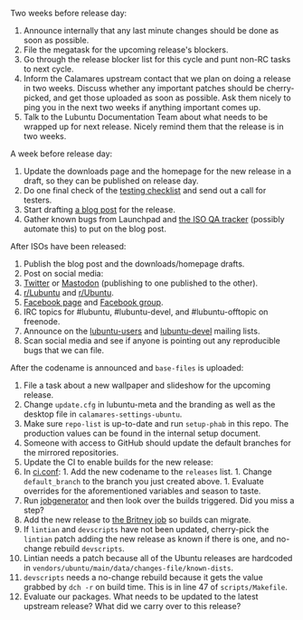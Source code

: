 Two weeks before release day:

 1. Announce internally that any last minute changes should be done as soon as possible.
 1. File the megatask for the upcoming release's blockers.
 1. Go through the release blocker list for this cycle and punt non-RC tasks to next cycle.
 1. Inform the Calamares upstream contact that we plan on doing a release in two weeks. Discuss whether any important patches should be cherry-picked, and get those uploaded as soon as possible. Ask them nicely to ping you in the next two weeks if anything important comes up.
 1. Talk to the Lubuntu Documentation Team about what needs to be wrapped up for next release. Nicely remind them that the release is in two weeks.

A week before release day:

 1. Update the downloads page and the homepage for the new release in a draft, so they can be published on release day.
 1. Do one final check of the [testing checklist](https://phab.lubuntu.me/w/release-team/testing-checklist/) and send out a call for testers.
 1. Start drafting [a blog post](https://phab.lubuntu.me/source/blog/) for the release.
 1. Gather known bugs from Launchpad and [the ISO QA tracker](http://iso.qa.ubuntu.com/) (possibly automate this) to put on the blog post.

After ISOs have been released:

 1. Publish the blog post and the downloads/homepage drafts.
 1. Post on social media:
   1. [Twitter](https://twitter.com/LubuntuOfficial) or [Mastodon](https://mastodon.technology/@lubuntu) (publishing to one published to the other).
   1. [r/Lubuntu](https://www.reddit.com/r/Lubuntu) and [r/Ubuntu](https://www.reddit.com/r/Ubuntu).
   1. [Facebook page](https://www.facebook.com/Lubuntu.Official.Page/) and [Facebook group](https://www.facebook.com/groups/lubuntu.official/).
   1. IRC topics for #lubuntu, #lubuntu-devel, and #lubuntu-offtopic on freenode.
   1. Announce on the [lubuntu-users](https://lists.ubuntu.com/mailman/listinfo/lubuntu-users) and [lubuntu-devel](https://lists.ubuntu.com/mailman/listinfo/lubuntu-devel) mailing lists.
 1. Scan social media and see if anyone is pointing out any reproducible bugs that we can file.

After the codename is announced and `base-files` is uploaded:

 1. File a task about a new wallpaper and slideshow for the upcoming release.
 1. Change `update.cfg` in lubuntu-meta and the branding as well as the desktop file in `calamares-settings-ubuntu`.
 1. Make sure `repo-list` is up-to-date and run `setup-phab` in this repo. The production values can be found in the internal setup document.
 1. Someone with access to GitHub should update the default branches for the mirrored repositories.
 1. Update the CI to enable builds for the new release:
   1. In [ci.conf](https://phab.lubuntu.me/source/ci-metadata/browse/master/ci.conf):
     1. Add the new codename to the `releases` list.
     1. Change `default_branch` to the branch you just created above.
     1. Evaluate overrides for the aforementioned variables and season to taste.
   1. Run [jobgenerator](https://ci.lubuntu.me/job/jobgenerator/) and then look over the builds triggered. Did you miss a step?
   1. Add the new release to [the Britney job](https://ci.lubuntu.me/view/mgmt/job/Britney/configure) so builds can migrate.
 1. If `lintian` and `devscripts` have not been updated, cherry-pick the `lintian` patch adding the new release as known if there is one, and no-change rebuild `devscripts`.
   1. Lintian needs a patch because all of the Ubuntu releases are hardcoded in `vendors/ubuntu/main/data/changes-file/known-dists`.
   1. `devscripts` needs a no-change rebuild because it gets the value grabbed by `dch -r` on build time. This is in line 47 of `scripts/Makefile`.
 1. Evaluate our packages. What needs to be updated to the latest upstream release? What did we carry over to this release?
